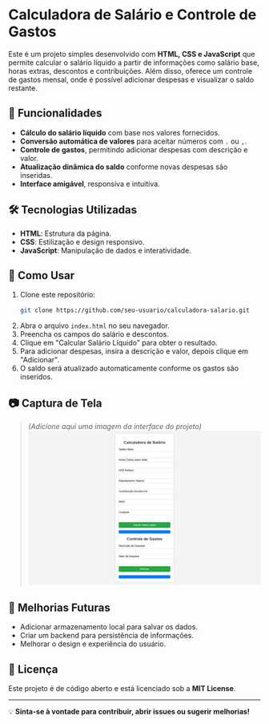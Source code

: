 # Calculadora de Salário e Controle de Gastos

Este é um projeto simples desenvolvido com **HTML, CSS e JavaScript** que permite calcular o salário líquido a partir de informações como salário base, horas extras, descontos e contribuições. Além disso, oferece um controle de gastos mensal, onde é possível adicionar despesas e visualizar o saldo restante.

## 📌 Funcionalidades
- **Cálculo do salário líquido** com base nos valores fornecidos.
- **Conversão automática de valores** para aceitar números com `.` ou `,`.
- **Controle de gastos**, permitindo adicionar despesas com descrição e valor.
- **Atualização dinâmica do saldo** conforme novas despesas são inseridas.
- **Interface amigável**, responsiva e intuitiva.

## 🛠️ Tecnologias Utilizadas
- **HTML**: Estrutura da página.
- **CSS**: Estilização e design responsivo.
- **JavaScript**: Manipulação de dados e interatividade.

## 🚀 Como Usar
1. Clone este repositório:
   ```sh
   git clone https://github.com/seu-usuario/calculadora-salario.git
   ```
2. Abra o arquivo `index.html` no seu navegador.
3. Preencha os campos do salário e descontos.
4. Clique em "Calcular Salário Líquido" para obter o resultado.
5. Para adicionar despesas, insira a descrição e valor, depois clique em "Adicionar".
6. O saldo será atualizado automaticamente conforme os gastos são inseridos.

## 📷 Captura de Tela
> *(Adicione aqui uma imagem da interface do projeto)*
> ![Texto Alternativo](calc.png)

## 📌 Melhorias Futuras
- Adicionar armazenamento local para salvar os dados.
- Criar um backend para persistência de informações.
- Melhorar o design e experiência do usuário.

## 📝 Licença
Este projeto é de código aberto e está licenciado sob a **MIT License**.

---

💡 **Sinta-se à vontade para contribuir, abrir issues ou sugerir melhorias!**

